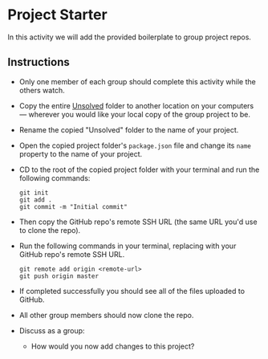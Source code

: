 # Project Starter

In this activity we will add the provided boilerplate to group project repos.

## Instructions

* Only one member of each group should complete this activity while the others watch.

* Copy the entire [Unsolved](Unsolved) folder to another location on your computers &mdash; wherever you would like your local copy of the group project to be.

* Rename the copied "Unsolved" folder to the name of your project.

* Open the copied project folder's `package.json` file and change its `name` property to the name of your project.

* CD to the root of the copied project folder with your terminal and run the following commands:

  ```
  git init
  git add .
  git commit -m "Initial commit"
  ```

* Then copy the GitHub repo's remote SSH URL (the same URL you'd use to clone the repo).

* Run the following commands in your terminal, replacing <remote-url> with your GitHub repo's remote SSH URL.

  ```
  git remote add origin <remote-url>
  git push origin master
  ```

* If completed successfully you should see all of the files uploaded to GitHub.

* All other group members should now clone the repo.

* Discuss as a group:

  * How would you now add changes to this project?

<!-- result.link = $(this).find("a").attr("href")
      title = $(this).find("div.preview-holder>a>h2").text()
      arrTitle = title.split("");
      arrTitle2 = arrTitle.splice(0,2);
      arrTitle = arrTitle2.splice(arrTitle2.length-2, arrTitle2.length-1);
      result.title = arrTitle.toString();
      result.preview = $(this).find("div.preview-holder>.preview").text();
      result.author = $(this).find("div.preview-holder>.author").text();
      result.image = $(this).find("div.image-holder>a>.mainembed>.img-wrap>img").attr("src");
      console.log(result); -->